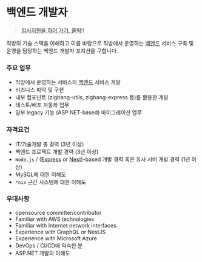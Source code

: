 # 백엔드 개발자

> [입사지원을 하러 가기, 클릭](https://zigbang.recruiter.co.kr/app/applicant/registResume)!!

직방의 기술 스택을 이해하고 이를 바탕으로 직방에서 운영하는 [백엔드](../README.md) 서비스 구축 및 운영을 담당하는 백엔드 개발자 포지션을 구합니다.

### 주요 업무

* 직방에서 운영하는 서비스의 [백엔드](../README.md) 서비스 개발
* 비즈니스 파악 및 구현
* 내부 컴포넌트 (zigbang-utils, zigbang-express 등)를 활용한 개발
* 테스트/배포 자동화 업무
* 일부 legacy 기능 (ASP.NET-based) 마이그레이션 업무

### 자격요건

* IT/기술개발 총 경력 (3년 이상)
* 백엔드 프로젝트 개발 경력 (3년 이상)
* `Node.js` / ([Express](https://expressjs.com/) or [Nest](https://nestjs.com/))-based  개발 경력 혹은 유사 서버 개발 경력 (1년 이상)
* MySQL에 대한 이해도
* `*nix` 근간 시스템에 대한 이해도

### 우대사항

* opensource committer/contributor
* Familiar with AWS technologies
* Familiar with Internet network interfaces
* Experience with GraphQL or NestJS
* Experience with Microsoft Azure
* DevOps / CI/CD에 익숙한 분
* ASP.NET 개발의 이해도
